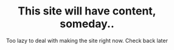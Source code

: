 ---
title: This site will have content, someday..
subtitle: Too lazy to deal with making the site right now. Check back later
---